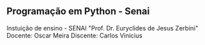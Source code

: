 ## Programação em Python - Senai

Instuição de ensino - SENAI "Prof. Dr. Euryclides de Jesus Zerbini"
Docente: Oscar Meira
Discente: Carlos Vinicius
